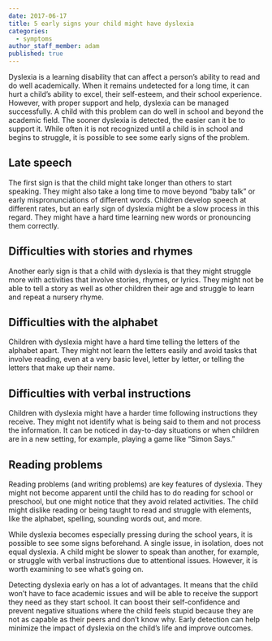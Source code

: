 ```yaml
---
date: 2017-06-17
title: 5 early signs your child might have dyslexia 
categories:
  - symptoms
author_staff_member: adam
published: true
---
```

Dyslexia is a learning disability that can affect a person’s ability to read and do well academically. When it remains undetected for a long time, it can hurt a child’s ability to excel, their self-esteem, and their school experience. However, with proper support and help, dyslexia can be managed successfully. A child with this problem can do well in school and beyond the academic field. The sooner dyslexia is detected, the easier can it be to support it. While often it is not recognized until a child is in school and begins to struggle, it is possible to see some early signs of the problem.

## Late speech
The first sign is that the child might take longer than others to start speaking. They might also take a long time to move beyond “baby talk” or early mispronunciations of different words. Children develop speech at different rates, but an early sign of dyslexia might be a slow process in this regard. They might have a hard time learning new words or pronouncing them correctly.

## Difficulties with stories and rhymes
Another early sign is that a child with dyslexia is that they might struggle more with activities that involve stories, rhymes, or lyrics. They might not be able to tell a story as well as other children their age and struggle to learn and repeat a nursery rhyme.

## Difficulties with the alphabet 
Children with dyslexia might have a hard time telling the letters of the alphabet apart. They might not learn the letters easily and avoid tasks that involve reading, even at a very basic level, letter by letter, or telling the letters that make up their name.

## Difficulties with verbal instructions
Children with dyslexia might have a harder time following instructions they receive. They might not identify what is being said to them and not process the information. It can be noticed in day-to-day situations or when children are in a new setting, for example, playing a game like “Simon Says.”

## Reading problems 
Reading problems (and writing problems) are key features of dyslexia. They might not become apparent until the child has to do reading for school or preschool, but one might notice that they avoid related activities. The child might dislike reading or being taught to read and struggle with elements, like the alphabet, spelling, sounding words out, and more. 

While dyslexia becomes especially pressing during the school years, it is possible to see some signs beforehand. A single issue, in isolation, does not equal dyslexia. A child might be slower to speak than another, for example, or struggle with verbal instructions due to attentional issues. However, it is worth examining to see what’s going on.

Detecting dyslexia early on has a lot of advantages. It means that the child won’t have to face academic issues and will be able to receive the support they need as they start school. It can boost their self-confidence and prevent negative situations where the child feels stupid because they are not as capable as their peers and don’t know why. Early detection can help minimize the impact of dyslexia on the child’s life and improve outcomes.
